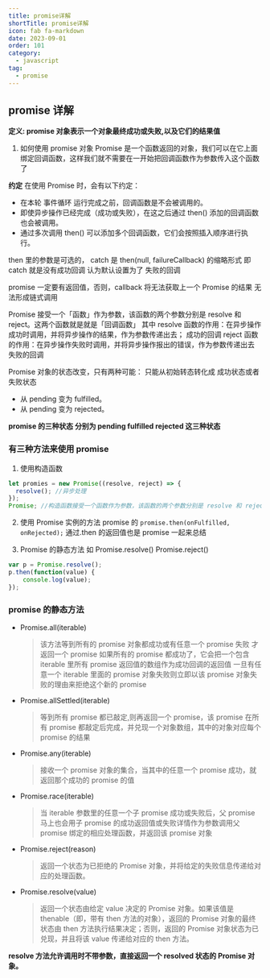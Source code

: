 ```yaml
---
title: promise详解
shortTitle: promise详解
icon: fab fa-markdown
date: 2023-09-01
order: 101
category:
  - javascript
tag:
  - promise
---
```


## promise 详解

**定义: promise 对象表示一个对象最终成功或失败,以及它们的结果值**

1. 如何使用 promise 对象
   Promise 是一个函数返回的对象，我们可以在它上面绑定回调函数，这样我们就不需要在一开始把回调函数作为参数传入这个函数了

**约定**
在使用 Promise 时，会有以下约定：

- 在本轮 事件循环 运行完成之前，回调函数是不会被调用的。
- 即使异步操作已经完成（成功或失败），在这之后通过 then() 添加的回调函数也会被调用。
- 通过多次调用 then() 可以添加多个回调函数，它们会按照插入顺序进行执行。

then 里的参数是可选的， catch 是 then(null, failureCallback) 的缩略形式 即 catch
就是没有成功回调 认为默认设置为了 失败的回调

promise 一定要有返回值，否则，callback 将无法获取上一个 Promise 的结果 无法形成链式调用

Promise 接受一个「函数」作为参数，该函数的两个参数分别是 resolve 和 reject。这两个函数就是就是「回调函数」
其中 resolve 函数的作用：在异步操作成功时调用，并将异步操作的结果，作为参数传递出去； 成功的回调
reject 函数的作用：在异步操作失败时调用，并将异步操作报出的错误，作为参数传递出去 失败的回调

Promise 对象的状态改变，只有两种可能： 只能从初始转态转化成 成功状态或者失败状态

- 从 pending 变为 fulfilled。
- 从 pending 变为 rejected。

**promise 的三种状态 分别为 pending fulfilled rejected 这三种状态**

### 有三种方法来使用 promise

1. 使用构造函数

```js
let promies = new Promise((resolve, reject) => {
  resolve(); //异步处理
});
Promise; //构造函数接受一个函数作为参数，该函数的两个参数分别是 resolve 和 reject。它们是两个函数，由 JavaScript 引擎提供，不用自己部署。
```

2. 使用 Promise 实例的方法 promise 的
   `promise.then(onFulfilled, onRejected);` 通过.then 的返回值也是 promise 一起来总结

3. Promise 的静态方法 如 Promise.resolve() Promise.reject()

```JavaScript
var p = Promise.resolve();
p.then(function(value) {
    console.log(value);
});
```

### promise 的静态方法

- Promise.all(iterable)

  > 该方法等到所有的 promise 对象都成功或有任意一个 promise 失败 才返回一个 promise
  > 如果所有的 promise 都成功了，它会把一个包含 iterable 里所有 promise 返回值的数组作为成功回调的返回值
  > 一旦有任意一个 iterable 里面的 promise 对象失败则立即以该 promise 对象失败的理由来拒绝这个新的 promise

- Promise.allSettled(iterable)

  > 等到所有 promise 都已敲定,则再返回一个 promise，该 promise 在所有 promise 都敲定后完成，并兑现一个对象数组，其中的对象对应每个 promise 的结果

- Promise.any(iterable)

  > 接收一个 promise 对象的集合，当其中的任意一个 promise 成功，就返回那个成功的 promise 的值

- Promise.race(iterable)

  > 当 iterable 参数里的任意一个子 promise 成功或失败后，父 promise 马上也会用子 promise 的成功返回值或失败详情作为参数调用父 promise 绑定的相应处理函数，并返回该 promise 对象

- Promise.reject(reason)

  > 返回一个状态为已拒绝的 Promise 对象，并将给定的失败信息传递给对应的处理函数。

- Promise.resolve(value)
  > 返回一个状态由给定 value 决定的 Promise 对象。如果该值是 thenable（即，带有 then 方法的对象），返回的 Promise 对象的最终状态由 then 方法执行结果决定；否则，返回的 Promise 对象状态为已兑现，并且将该 value 传递给对应的 then 方法。

**resolve 方法允许调用时不带参数，直接返回一个 resolved 状态的 Promise 对象。**
